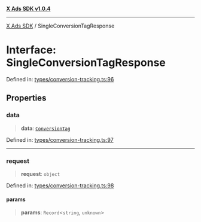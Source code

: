 [**X Ads SDK v1.0.4**](../README.md)

***

[X Ads SDK](../globals.md) / SingleConversionTagResponse

# Interface: SingleConversionTagResponse

Defined in: [types/conversion-tracking.ts:96](https://github.com/kage1020/x-ads-sdk/blob/main/src/types/conversion-tracking.ts#L96)

## Properties

### data

> **data**: [`ConversionTag`](ConversionTag.md)

Defined in: [types/conversion-tracking.ts:97](https://github.com/kage1020/x-ads-sdk/blob/main/src/types/conversion-tracking.ts#L97)

***

### request

> **request**: `object`

Defined in: [types/conversion-tracking.ts:98](https://github.com/kage1020/x-ads-sdk/blob/main/src/types/conversion-tracking.ts#L98)

#### params

> **params**: `Record`\<`string`, `unknown`\>
